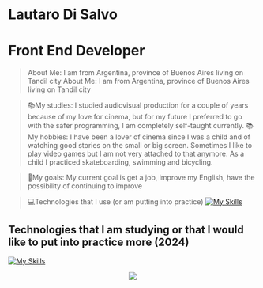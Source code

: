 
# Lautaro Di Salvo

# Front End Developer


> About Me: I am from Argentina, province of Buenos Aires living on Tandil city
> About Me: I am from Argentina, province of Buenos Aires living on Tandil city

> 📚My studies: I studied audiovisual production for a couple of years because of my love for cinema, but for my future I preferred to go with the safer programming, I am completely self-taught currently.
> 📚My hobbies: I have been a lover of cinema since I was a child and of watching good stories on the small or big screen. Sometimes I like to play video games but I am not very attached to that anymore. As a child I practiced skateboarding, swimming and bicycling.

> 🙌My goals: My current goal is get a job, improve my English, have the possibility of continuing to improve

> 💻Technologies that I use (or am putting into practice)
[![My Skills](https://skillicons.dev/icons?i=html,css,js,tailwind,typescript,react,figma,vite,premiere,npm,yarn,notion,powershell,bash,scss,vscode,git,netlify,linkedin,firebase,discord,codepen)](https://skillicons.dev)

## Technologies that I am studying or that I would like to put into practice more (2024)
[![My Skills](https://skillicons.dev/icons?i=java,mysql,redux,astro)](https://skillicons.dev)


<div align="center">
    <a href="www.linkedin.com/in/ldsfrontend"></a>
    <img align="center" src="https://img.shields.io/badge/linkedin-%230077B5.svg?style=for-the-badge&logo=linkedin&logoColor=white" />
</div>



